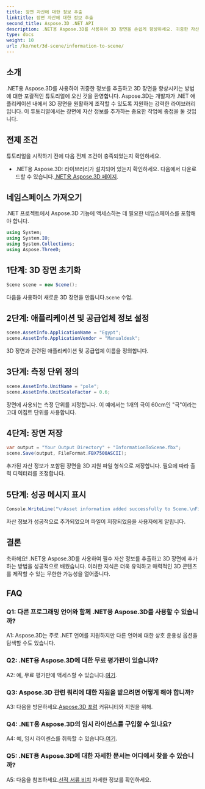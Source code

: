 ```yaml
---
title: 장면 자산에 대한 정보 추출
linktitle: 장면 자산에 대한 정보 추출
second_title: Aspose.3D .NET API
description: .NET용 Aspose.3D를 사용하여 3D 장면을 손쉽게 향상하세요. 귀중한 자산 정보를 단계별로 추가하는 방법을 알아보세요. 지금 다운로드하여 역동적인 3D 경험을 즐겨보세요.
type: docs
weight: 10
url: /ko/net/3d-scene/information-to-scene/
---
```

## 소개

.NET용 Aspose.3D를 사용하여 귀중한 정보를 추출하고 3D 장면을 향상시키는 방법에 대한 포괄적인 튜토리얼에 오신 것을 환영합니다. Aspose.3D는 개발자가 .NET 애플리케이션 내에서 3D 장면을 원활하게 조작할 수 있도록 지원하는 강력한 라이브러리입니다. 이 튜토리얼에서는 장면에 자산 정보를 추가하는 중요한 작업에 중점을 둘 것입니다.

## 전제 조건

튜토리얼을 시작하기 전에 다음 전제 조건이 충족되었는지 확인하세요.

-  .NET용 Aspose.3D: 라이브러리가 설치되어 있는지 확인하세요. 다음에서 다운로드할 수 있습니다.[.NET용 Aspose.3D 페이지](https://releases.aspose.com/3d/net/).

## 네임스페이스 가져오기

.NET 프로젝트에서 Aspose.3D 기능에 액세스하는 데 필요한 네임스페이스를 포함해야 합니다.

```csharp
using System;
using System.IO;
using System.Collections;
using Aspose.ThreeD;
```

## 1단계: 3D 장면 초기화

```csharp
Scene scene = new Scene();
```

 다음을 사용하여 새로운 3D 장면을 만듭니다.`Scene` 수업.

## 2단계: 애플리케이션 및 공급업체 정보 설정

```csharp
scene.AssetInfo.ApplicationName = "Egypt";
scene.AssetInfo.ApplicationVendor = "Manualdesk";
```

3D 장면과 관련된 애플리케이션 및 공급업체 이름을 정의합니다.

## 3단계: 측정 단위 정의

```csharp
scene.AssetInfo.UnitName = "pole";
scene.AssetInfo.UnitScaleFactor = 0.6;
```

장면에 사용되는 측정 단위를 지정합니다. 이 예에서는 1개의 극이 60cm인 "극"이라는 고대 이집트 단위를 사용합니다.

## 4단계: 장면 저장

```csharp
var output = "Your Output Directory" + "InformationToScene.fbx";
scene.Save(output, FileFormat.FBX7500ASCII);
```

추가된 자산 정보가 포함된 장면을 3D 지원 파일 형식으로 저장합니다. 필요에 따라 출력 디렉터리를 조정합니다.

## 5단계: 성공 메시지 표시

```csharp
Console.WriteLine("\nAsset information added successfully to Scene.\nFile saved at " + output);
```

자산 정보가 성공적으로 추가되었으며 파일이 저장되었음을 사용자에게 알립니다.

## 결론

축하해요! .NET용 Aspose.3D를 사용하여 필수 자산 정보를 추출하고 3D 장면에 추가하는 방법을 성공적으로 배웠습니다. 이러한 지식은 더욱 유익하고 매력적인 3D 콘텐츠를 제작할 수 있는 무한한 가능성을 열어줍니다.

## FAQ

### Q1: 다른 프로그래밍 언어와 함께 .NET용 Aspose.3D를 사용할 수 있습니까?

A1: Aspose.3D는 주로 .NET 언어를 지원하지만 다른 언어에 대한 상호 운용성 옵션을 탐색할 수도 있습니다.

### Q2: .NET용 Aspose.3D에 대한 무료 평가판이 있습니까?

 A2: 예, 무료 평가판에 액세스할 수 있습니다.[여기](https://releases.aspose.com/).

### Q3: Aspose.3D 관련 쿼리에 대한 지원을 받으려면 어떻게 해야 합니까?

 A3: 다음을 방문하세요.[Aspose.3D 포럼](https://forum.aspose.com/c/3d/18) 커뮤니티와 지원을 위해.

### Q4: .NET용 Aspose.3D의 임시 라이선스를 구입할 수 있나요?

 A4: 예, 임시 라이센스를 취득할 수 있습니다.[여기](https://purchase.aspose.com/temporary-license/).

### Q5: .NET용 Aspose.3D에 대한 자세한 문서는 어디에서 찾을 수 있습니까?

 A5: 다음을 참조하세요.[선적 서류 비치](https://reference.aspose.com/3d/net/) 자세한 정보를 확인하세요.